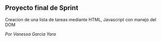 ## Proyecto final de Sprint

Creacion de una lista de tareas mediante HTML, Javascript con manejo del DOM

_Por Vanessa Garcia Yara_
